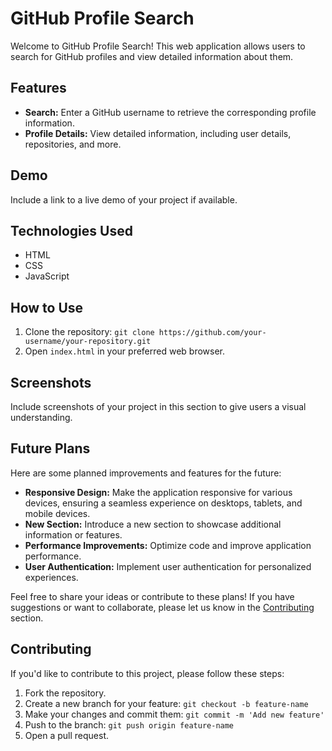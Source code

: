 # GitHub Profile Search

Welcome to GitHub Profile Search! This web application allows users to search for GitHub profiles and view detailed information about them.

## Features

- **Search:** Enter a GitHub username to retrieve the corresponding profile information.
- **Profile Details:** View detailed information, including user details, repositories, and more.

## Demo

Include a link to a live demo of your project if available.

## Technologies Used

- HTML
- CSS
- JavaScript

## How to Use

1. Clone the repository: `git clone https://github.com/your-username/your-repository.git`
2. Open `index.html` in your preferred web browser.

## Screenshots

Include screenshots of your project in this section to give users a visual understanding.

## Future Plans

Here are some planned improvements and features for the future:

- **Responsive Design:** Make the application responsive for various devices, ensuring a seamless experience on desktops, tablets, and mobile devices.
- **New Section:** Introduce a new section to showcase additional information or features.
- **Performance Improvements:** Optimize code and improve application performance.
- **User Authentication:** Implement user authentication for personalized experiences.

Feel free to share your ideas or contribute to these plans! If you have suggestions or want to collaborate, please let us know in the [Contributing](#contributing) section.

## Contributing

If you'd like to contribute to this project, please follow these steps:

1. Fork the repository.
2. Create a new branch for your feature: `git checkout -b feature-name`
3. Make your changes and commit them: `git commit -m 'Add new feature'`
4. Push to the branch: `git push origin feature-name`
5. Open a pull request.

